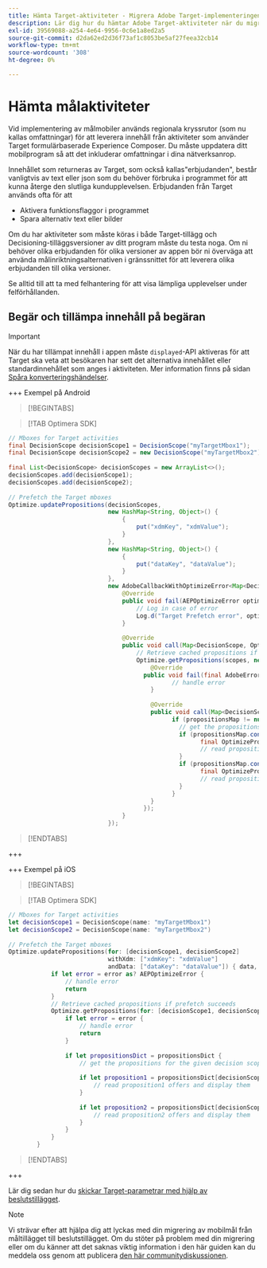 ```yaml
---
title: Hämta Target-aktiviteter - Migrera Adobe Target-implementeringen i din mobilapp till Adobe Journey Optimizer - Beslutstillägg
description: Lär dig hur du hämtar Adobe Target-aktiviteter när du migrerar från Adobe Target till Adobe Journey Optimizer - Decisioning Mobile-tillägget.
exl-id: 39569088-a254-4e64-9956-0c6e1a8ed2a5
source-git-commit: d2da62ed2d36f73af1c8053be5af27feea32cb14
workflow-type: tm+mt
source-wordcount: '308'
ht-degree: 0%

---
```


# Hämta målaktiviteter

Vid implementering av målmobiler används regionala kryssrutor (som nu kallas omfattningar) för att leverera innehåll från aktiviteter som använder Target formulärbaserade Experience Composer. Du måste uppdatera ditt mobilprogram så att det inkluderar omfattningar i dina nätverksanrop.

Innehållet som returneras av Target, som också kallas&quot;erbjudanden&quot;, består vanligtvis av text eller json som du behöver förbruka i programmet för att kunna återge den slutliga kundupplevelsen. Erbjudanden från Target används ofta för att

* Aktivera funktionsflaggor i programmet
* Spara alternativ text eller bilder

Om du har aktiviteter som måste köras i både Target-tillägg och Decisioning-tilläggsversioner av ditt program måste du testa noga. Om ni behöver olika erbjudanden för olika versioner av appen bör ni överväga att använda målinriktningsalternativen i gränssnittet för att leverera olika erbjudanden till olika versioner.

Se alltid till att ta med felhantering för att visa lämpliga upplevelser under felförhållanden.


## Begär och tillämpa innehåll på begäran

>[!IMPORTANT]
>
>När du har tillämpat innehåll i appen måste `displayed`-API aktiveras för att Target ska veta att besökaren har sett det alternativa innehållet eller standardinnehållet som anges i aktiviteten. Mer information finns på sidan [Spåra konverteringshändelser](track-events.md).


+++ Exempel på Android

>[!BEGINTABS]

>[!TAB Optimera SDK]

```Java
// Mboxes for Target activities
final DecisionScope decisionScope1 = DecisionScope("myTargetMbox1");
final DecisionScope decisionScope2 = new DecisionScope("myTargetMbox2");
 
final List<DecisionScope> decisionScopes = new ArrayList<>();
decisionScopes.add(decisionScope1);
decisionScopes.add(decisionScope2);
 
// Prefetch the Target mboxes
Optimize.updatePropositions(decisionScopes,
                            new HashMap<String, Object>() {
                                {
                                    put("xdmKey", "xdmValue");
                                }
                            },
                            new HashMap<String, Object>() {
                                {
                                    put("dataKey", "dataValue");
                                }
                            },
                            new AdobeCallbackWithOptimizeError<Map<DecisionScope, OptimizeProposition>>() {
                                @Override
                                public void fail(AEPOptimizeError optimizeError) {
                                    // Log in case of error
                                    Log.d("Target Prefetch error", optimizeError.title);
                                }
 
                                @Override
                                public void call(Map<DecisionScope, OptimizeProposition> propositionsMap) {
                                    // Retrieve cached propositions if prefetch succeeds
                                    Optimize.getPropositions(scopes, new AdobeCallbackWithError<Map<DecisionScope, OptimizeProposition>>() {
                                        @Override
                                      public void fail(final AdobeError adobeError) {
                                              // handle error
                                        }
 
                                        @Override
                                        public void call(Map<DecisionScope, OptimizeProposition> propositionsMap) {
                                              if (propositionsMap != null && !propositionsMap.isEmpty()) {
                                                // get the propositions for the given decision scopes
                                                if (propositionsMap.contains(decisionScope1)) {
                                                      final OptimizeProposition proposition1 = propsMap.get(decisionScope1)
                                                      // read proposition1 offers and display them
                                                }
                                                if (propositionsMap.contains(decisionScope2)) {
                                                      final OptimizeProposition proposition2 = propsMap.get(decisionScope2)
                                                      // read proposition2 offers and display them
                                                }
                                              }
                                        }
                                      });
                                }
                            });
```

>[!ENDTABS]

+++

+++ Exempel på iOS

>[!BEGINTABS]

>[!TAB Optimera SDK]

```Swift
// Mboxes for Target activities
let decisionScope1 = DecisionScope(name: "myTargetMbox1")
let decisionScope2 = DecisionScope(name: "myTargetMbox2")
 
// Prefetch the Target mboxes
Optimize.updatePropositions(for: [decisionScope1, decisionScope2]
                            withXdm: ["xdmKey": "xdmValue"]
                            andData: ["dataKey": "dataValue"]) { data, error in
            if let error = error as? AEPOptimizeError {
                // handle error
                return
            }
            // Retrieve cached propositions if prefetch succeeds
            Optimize.getPropositions(for: [decisionScope1, decisionScope2]) { propositionsDict, error in
                if let error = error {
                    // handle error
                    return
                }
 
                if let propositionsDict = propositionsDict {
                    // get the propositions for the given decision scopes
 
                    if let proposition1 = propositionsDict[decisionScope1] {
                        // read proposition1 offers and display them
                    }
 
                    if let proposition2 = propositionsDict[decisionScope2] {
                        // read proposition2 offers and display them
                    }
                }
            }
        }
```

>[!ENDTABS]

+++



Lär dig sedan hur du [skickar Target-parametrar med hjälp av beslutstillägget](send-parameters.md).

>[!NOTE]
>
>Vi strävar efter att hjälpa dig att lyckas med din migrering av mobilmål från måltillägget till beslutstillägget. Om du stöter på problem med din migrering eller om du känner att det saknas viktig information i den här guiden kan du meddela oss genom att publicera [den här communitydiskussionen](https://experienceleaguecommunities.adobe.com/t5/adobe-experience-platform-data/tutorial-discussion-migrate-target-from-at-js-to-web-sdk/m-p/575587#M463).
